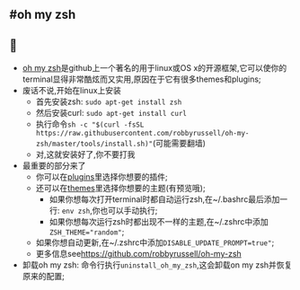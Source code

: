 #oh my zsh
---
:ant:
---
* [oh my zsh](https://github.com/robbyrussell/oh-my-zsh)是github上一个著名的用于linux或OS x的开源框架,它可以使你的terminal显得非常酷炫而又实用,原因在于它有很多themes和plugins;
* 废话不说,开始在linux上安装
    * 首先安装zsh: `sudo apt-get install zsh`
    * 然后安装curl: `sudo apt-get install curl`
    * 执行命令`sh -c "$(curl -fsSL https://raw.githubusercontent.com/robbyrussell/oh-my-zsh/master/tools/install.sh)"`(可能需要翻墙)
    * 对,这就安装好了,你不要打我
* 最重要的部分来了
    * 你可以在[plugins](https://github.com/robbyrussell/oh-my-zsh/wiki/Plugins)里选择你想要的插件;
    * 还可以在[themes](https://github.com/robbyrussell/oh-my-zsh/wiki/Themes)里选择你想要的主题(有预览哦);
        * 如果你想每次打开terminal时都自动运行zsh,在~/.bashrc最后添加一行: `env zsh`,你也可以手动执行;
        * 如果你想每次运行zsh时都出现不一样的主题,在~/.zshrc中添加`ZSH_THEME="random"`;
    * 如果你想自动更新,在~/.zshrc中添加`DISABLE_UPDATE_PROMPT=true"`;
    * 更多信息see<https://github.com/robbyrussell/oh-my-zsh>
* 卸载oh my zsh: 命令行执行`uninstall_oh_my_zsh`,这会卸载on my zsh并恢复原来的配置;        